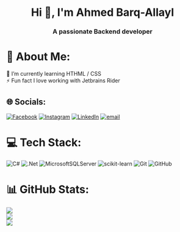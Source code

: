 <h1 align="center">Hi 👋, I'm Ahmed Barq-Allayl</h1>
<h3 align="center">A passionate Backend developer</h3>


# 💫 About Me:
🌱 I’m currently learning  HTHML / CSS<br>⚡ Fun fact  I love working with Jetbrains Rider


## 🌐 Socials:
[![Facebook](https://img.shields.io/badge/Facebook-%231877F2.svg?logo=Facebook&logoColor=white)](https://www.facebook.com/Ahmed.BA.03?locale=ar_AR) [![Instagram](https://img.shields.io/badge/Instagram-%23E4405F.svg?logo=Instagram&logoColor=white)](https://instagram.com/barq_03) [![LinkedIn](https://img.shields.io/badge/LinkedIn-%230077B5.svg?logo=linkedin&logoColor=white)](https://www.linkedin.com/in/ahmed-barg-allayl-0642a7225/) [![email](https://img.shields.io/badge/Email-D14836?logo=gmail&logoColor=white)](mailto:ahmed.barq03@gmail.com) 

# 💻 Tech Stack:
![C#](https://img.shields.io/badge/c%23-%23239120.svg?style=for-the-badge&logo=csharp&logoColor=white) ![.Net](https://img.shields.io/badge/.NET-5C2D91?style=for-the-badge&logo=.net&logoColor=white) ![MicrosoftSQLServer](https://img.shields.io/badge/Microsoft%20SQL%20Server-CC2927?style=for-the-badge&logo=microsoft%20sql%20server&logoColor=white) ![scikit-learn](https://img.shields.io/badge/scikit--learn-%23F7931E.svg?style=for-the-badge&logo=scikit-learn&logoColor=white) ![Git](https://img.shields.io/badge/git-%23F05033.svg?style=for-the-badge&logo=git&logoColor=white) ![GitHub](https://img.shields.io/badge/github-%23121011.svg?style=for-the-badge&logo=github&logoColor=white)
# 📊 GitHub Stats:
![](https://github-readme-stats.vercel.app/api?username=Ahmed-BarqO3&theme=aura&hide_border=false&include_all_commits=false&count_private=false)<br/>
![](https://github-readme-streak-stats.herokuapp.com/?user=Ahmed-BarqO3&theme=aura&hide_border=false)<br/>
![](https://github-readme-stats.vercel.app/api/top-langs/?username=Ahmed-BarqO3&theme=aura&hide_border=false&include_all_commits=false&count_private=false&layout=compact)

<!-- Proudly created with GPRM ( https://gprm.itsvg.in ) -->
